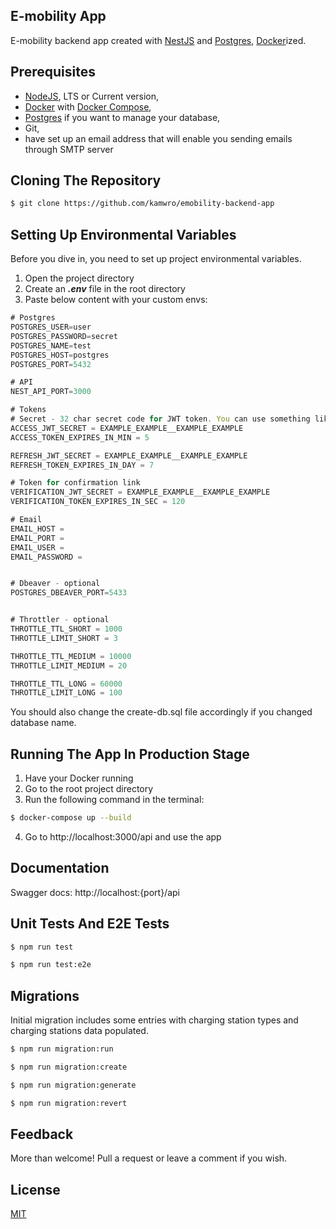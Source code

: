 ## E-mobility App

E-mobility backend app created with [NestJS](https://nestjs.com/) and [Postgres](https://www.postgresql.org.pl/), [Docker](https://www.docker.com/)ized.

## Prerequisites

- [NodeJS](https://nodejs.org/en), LTS or Current version,
- [Docker](https://www.docker.com/) with [Docker Compose](https://docs.docker.com/compose/),
- [Postgres](https://www.postgresql.org/download/windows/) if you want to manage your database,
- Git,
- have set up an email address that will enable you sending emails through SMTP server

## Cloning The Repository

```bash
$ git clone https://github.com/kamwro/emobility-backend-app
```

## Setting Up Environmental Variables

Before you dive in, you need to set up project environmental variables.

1. Open the project directory
2. Create an **_.env_** file in the root directory
3. Paste below content with your custom envs:

```typescript
# Postgres
POSTGRES_USER=user
POSTGRES_PASSWORD=secret
POSTGRES_NAME=test
POSTGRES_HOST=postgres
POSTGRES_PORT=5432

# API
NEST_API_PORT=3000

# Tokens
# Secret - 32 char secret code for JWT token. You can use something like $ openssl rand -hex 32 to generate it
ACCESS_JWT_SECRET = EXAMPLE_EXAMPLE__EXAMPLE_EXAMPLE
ACCESS_TOKEN_EXPIRES_IN_MIN = 5

REFRESH_JWT_SECRET = EXAMPLE_EXAMPLE__EXAMPLE_EXAMPLE
REFRESH_TOKEN_EXPIRES_IN_DAY = 7

# Token for confirmation link
VERIFICATION_JWT_SECRET = EXAMPLE_EXAMPLE__EXAMPLE_EXAMPLE
VERIFICATION_TOKEN_EXPIRES_IN_SEC = 120

# Email
EMAIL_HOST =
EMAIL_PORT =
EMAIL_USER =
EMAIL_PASSWORD =


# Dbeaver - optional
POSTGRES_DBEAVER_PORT=5433


# Throttler - optional
THROTTLE_TTL_SHORT = 1000
THROTTLE_LIMIT_SHORT = 3

THROTTLE_TTL_MEDIUM = 10000
THROTTLE_LIMIT_MEDIUM = 20

THROTTLE_TTL_LONG = 60000
THROTTLE_LIMIT_LONG = 100
```

You should also change the create-db.sql file accordingly if you changed database name.

## Running The App In Production Stage

1. Have your Docker running
2. Go to the root project directory
3. Run the following command in the terminal:

```bash
$ docker-compose up --build
```

4. Go to http://localhost:3000/api and use the app

## Documentation

Swagger docs: http://localhost:{port}/api

## Unit Tests And E2E Tests

```bash
$ npm run test
```

```bash
$ npm run test:e2e
```

## Migrations

Initial migration includes some entries with charging station types and charging stations data populated.

```bash
$ npm run migration:run
```

```bash
$ npm run migration:create
```

```bash
$ npm run migration:generate
```

```bash
$ npm run migration:revert
```

## Feedback

More than welcome! Pull a request or leave a comment if you wish.

## License

[MIT](https://github.com/kamwro/emobility-backend-app/blob/main/LICENSE)
